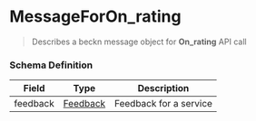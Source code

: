 MessageForOn_rating
=======

>Describes a beckn message object for **On_rating** API call

### Schema Definition


|**Field**|**Type**|**Description**|
|---------|--------|---------------|
|feedback|[Feedback](/Core/01_Transaction%20Layer%20Specification/Latest/Schema%20Reference/feedback)| Feedback for a service